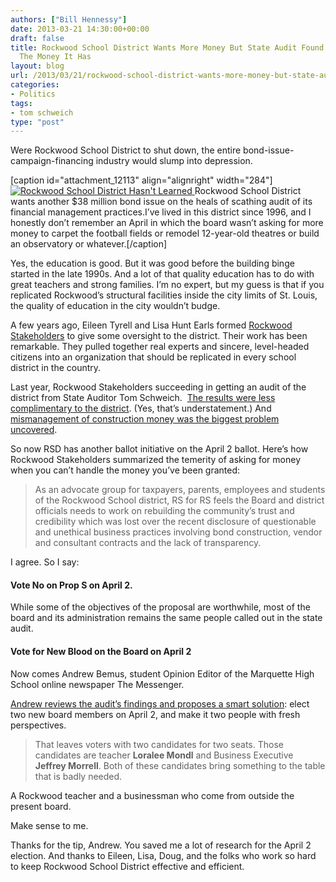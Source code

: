 ```yaml
---
authors: ["Bill Hennessy"]
date: 2013-03-21 14:30:00+00:00
draft: false
title: Rockwood School District Wants More Money But State Audit Found It Mismanages
  The Money It Has
layout: blog
url: /2013/03/21/rockwood-school-district-wants-more-money-but-state-audit-found-it-mismanages-the-money-it-has/
categories:
- Politics
tags:
- tom schweich
type: "post"
---
```


Were Rockwood School District to shut down, the entire bond-issue-campaign-financing industry would slump into depression.

[caption id="attachment_12113" align="alignright" width="284"][![Rockwood School District Hasn't Learned](https://hennessysview.com/wp-content/uploads/2012/04/humiliation.jpg)
](https://hennessysview.com/wp-content/uploads/2012/04/humiliation.jpg) Rockwood School District wants another $38 million bond issue on the heals of scathing audit of its financial management practices.I’ve lived in this district since 1996, and I honestly don’t remember an April in which the board wasn’t asking for more money to carpet the football fields or remodel 12-year-old theatres or build an observatory or whatever.[/caption]

Yes, the education is good. But it was good before the building binge started in the late 1990s. And a lot of that quality education has to do with great teachers and strong families. I’m no expert, but my guess is that if you replicated Rockwood’s structural facilities inside the city limits of St. Louis, the quality of education in the city wouldn’t budge.

A few years ago, Eileen Tyrell and Lisa Hunt Earls formed [Rockwood Stakeholders](https://web.archive.org/web/20120214065411/https://rsdstakeholders.org:80/2012/02/06/opponents-of-prop-r-state-their-views-concerning-40000000-00/) to give some oversight to the district. Their work has been remarkable. They pulled together real experts and sincere, level-headed citizens into an organization that should be replicated in every school district in the country.

Last year, Rockwood Stakeholders succeeding in getting an audit of the district from State Auditor Tom Schweich.  [The results were less complimentary to the district](https://www.auditor.mo.gov/Press/2013-018.pdf). (Yes, that’s understatement.) And [mismanagement of construction money was the biggest problem uncovered](https://rsdstakeholders.org/2013/03/04/rockwood-school-district-citizens-group-calls-for-rockwood-resignations/).

So now RSD has another ballot initiative on the April 2 ballot. Here’s how Rockwood Stakeholders summarized the temerity of asking for money when you can’t handle the money you’ve been granted:


> As an advocate group for taxpayers, parents, employees and students of the Rockwood School district, RS for RS feels the Board and district officials needs to work on rebuilding the community’s trust and credibility which was lost over the recent disclosure of questionable and unethical business practices involving bond construction, vendor and consultant contracts and the lack of transparency.


I agree. So I say:


#### Vote No on Prop S on April 2.


While some of the objectives of the proposal are worthwhile, most of the board and its administration remains the same people called out in the state audit.


#### Vote for New Blood on the Board on April 2


Now comes Andrew Bemus, student Opinion Editor of the Marquette High School online newspaper The Messenger.

[Andrew reviews the audit’s findings and proposes a smart solution](https://www.marquettemessenger.com/opinion/2013/03/14/andrews-approach-amidst-all-the-turmoil-in-the-district-board-candidates-morrell-and-mondl-are-the-best-bet-for-the-future/): elect two new board members on April 2, and make it two people with fresh perspectives.


> That leaves voters with two candidates for two seats. Those candidates are teacher **Loralee Mondl** and Business Executive **Jeffrey Morrell**. Both of these candidates bring something to the table that is badly needed.


A Rockwood teacher and a businessman who come from outside the present board.

Make sense to me.

Thanks for the tip, Andrew. You saved me a lot of research for the April 2 election. And thanks to Eileen, Lisa, Doug, and the folks who work so hard to keep Rockwood School District effective and efficient.

